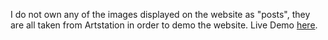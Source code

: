 I do not own any of the images displayed on the website as "posts", they are all taken from Artstation in order to demo the website.
Live Demo [here](https://mikes-ms.github.io/ArtBoard/).
